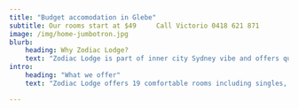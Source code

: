 ```yaml
---
title: "Budget accomodation in Glebe"
subtitle: Our rooms start at $49     Call Victorio 0418 621 871
image: /img/home-jumbotron.jpg
blurb:
    heading: Why Zodiac Lodge?
    text: "Zodiac Lodge is part of inner city Sydney vibe and offers quality accomodation at budget prices in a clean, recently renovated Victorian property."
intro:
    heading: "What we offer"
    text: "Zodiac Lodge offers 19 comfortable rooms including singles, doubles and twins in a three-level, charming history property. Close to many recreational activities, you have access to Glebe which is one of the biggest tourist destinations in Sydney. We speak English, Italian, Spanish, German and Portugese."

---
```



